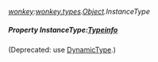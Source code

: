 _[wonkey](../../modules/wonkey/wonkey-module.md):[wonkey.types](../../modules/wonkey/wonkey-types.md).[Object](../../modules/wonkey/wonkey-types-object.md).InstanceType_
##### Property InstanceType:[Typeinfo](../../modules/wonkey/wonkey-types-typeinfo.md)
(Deprecated: use [DynamicType](wonkey-types-object-dynamictype.md).)

